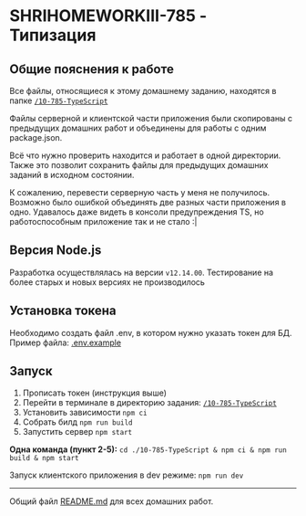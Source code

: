 # SHRIHOMEWORKIII-785 - Типизация

## Общие пояснения к работе

Все файлы, относящиеся к этому домашнему заданию, находятся в папке [`/10-785-TypeScript`](./)

Файлы серверной и клиентской части приложения были скопированы с предыдущих домашних работ и объединены для работы с одним package.json.

Всё что нужно проверить находится и работает в одной директории.
Также это позволит сохранить файлы для предыдущих домашних заданий в исходном состоянии.

К сожалению, перевести серверную часть у меня не получилось. 
Возможно было ошибкой объединять две разных части приложения в одно.
Удавалось даже видеть в консоли предупреждения TS, но работоспособным приложение так и не стало :|

## Версия Node.js

Разработка осуществлялась на версии `v12.14.00`.
Тестирование на более старых и новых версиях не производилось

## Установка токена

Необходимо создать файл .env, в котором нужно указать токен для БД.
Пример файла: [.env.example](./.env.example)

## Запуск

1. Прописать токен (инструкция выше)
2. Перейти в терминале в директорию задания: [`/10-785-TypeScript`](./)
3. Установить зависимости `npm сi`
4. Собрать билд `npm run build`
5. Запустить сервер `npm start`

__Одна команда (пункт 2-5):__
`cd ./10-785-TypeScript & npm сi & npm run build & npm start`

Запуск клиентского приложения в dev режиме: `npm run dev`

___

Общий файл [README.md](../README.md) для всех домашних работ.
